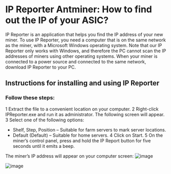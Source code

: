 # IP Reporter Antminer: How to find out the IP of your ASIC?

IP Reporter is an application that helps you find the IP address of your new miner. To use IP Reporter, you need a computer that is on the same network as the miner, with a Microsoft Windows operating system. Note that our IP Reporter only works with Windows, and therefore the PC cannot scan the IP addresses of miners using other operating systems. When your miner is connected to a power source and connected to the same network, download IP Reporter to your PC.

## Instructions for installing and using IP Reporter

### Follow these steps:
1 Extract the file to a convenient location on your computer.
2 Right-click IPReporter.exe and run it as administrator. The following screen will appear.
3 Select one of the following options:
   + Shelf, Step, Position – Suitable for farm servers to mark server locations.
   + Default (Default) – Suitable for home servers.
4 Click on Start.
5 On the miner’s control panel, press and hold the IP Report button for five seconds until it emits a beep.

The miner’s IP address will appear on your computer screen:
![image](https://user-images.githubusercontent.com/98889119/212697167-853e767d-1c08-4ac4-bef0-f6a7071f8327.png)


![image](https://user-images.githubusercontent.com/98889119/212696816-c2ed565d-b44d-4660-ad58-2f0c5a0eae3b.png)
